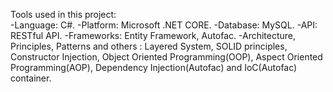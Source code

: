 
Tools used in this project: <br/> -Language: C#. -Platform: Microsoft .NET CORE. -Database: MySQL. -API: RESTful API. -Frameworks: Entity Framework, Autofac. -Architecture, Principles, Patterns and others : Layered System, SOLID principles, Constructor Injection, Object Oriented Programming(OOP), Aspect Oriented Programming(AOP), Dependency Injection(Autofac) and IoC(Autofac) container. 
